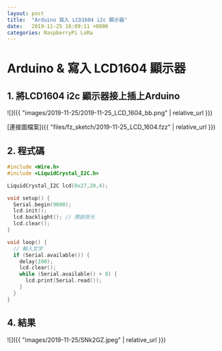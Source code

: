 ```yaml
---
layout: post
title:  "Arduino 寫入 LCD1604 i2c 顯示器"
date:   2019-11-25 18:09:11 +0800
categories: RaspberryPi LoRa
---
```


# Arduino &  寫入 LCD1604 顯示器

## 1. 將LCD1604 i2c 顯示器接上插上Arduino

![]({{ "images/2019-11-25/2019-11-25_LCD_1604_bb.png" | relative_url }})   

[連接圖檔案]({{ "files/fz_sketch/2019-11-25_LCD_1604.fzz" | relative_url }})   
<!--[元件位置]({{ "files/fz_part/.fzpz" | relative_url }})-->

## 2. 程式碼
```cpp
#include <Wire.h> 
#include <LiquidCrystal_I2C.h>

LiquidCrystal_I2C lcd(0x27,20,4);  

void setup() {
  Serial.begin(9600);  
  lcd.init(); 
  lcd.backlight(); // 開啟背光
  lcd.clear();
}

void loop() {
  // 輸入文字
  if (Serial.available()) {
    delay(100);
    lcd.clear();
    while (Serial.available() > 0) {
      lcd.print(Serial.read());
    }
  }
}
```

## 4. 結果

![]({{ "images/2019-11-25/SNk2GZ.jpeg" | relative_url }})   
